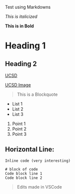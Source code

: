 Test using Markdowns

*This is italicized*

__This is in Bold__

Heading 1
==========

## Heading 2
[UCSD](https://ucsd.edu/)

[UCSD Image](https://collegevine.imgix.net/13ea25b5-3b27-412c-8be5-1f7e0bded961.jpg)

> This is a Blockquote

- List 1
- List 2
- List 3

1. Point 1
2. Point 2
3. Point 3

Horizontal Line:
--------------------

`Inline code (very interesting)`

```
# block of code
Code block line 1
Code block line 2
```

> Edits made in VSCode
